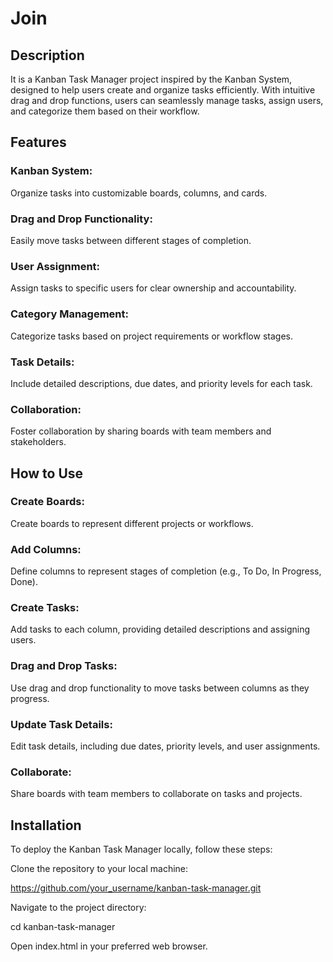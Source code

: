 # Join 

## Description
It is a Kanban Task Manager project inspired by the Kanban System, designed to help users create and organize tasks efficiently. With intuitive drag and drop functions, users can seamlessly manage tasks, assign users, and categorize them based on their workflow.

## Features
### Kanban System: 
Organize tasks into customizable boards, columns, and cards.
### Drag and Drop Functionality: 
Easily move tasks between different stages of completion.
### User Assignment: 
Assign tasks to specific users for clear ownership and accountability.
### Category Management: 
Categorize tasks based on project requirements or workflow stages.
### Task Details: 
Include detailed descriptions, due dates, and priority levels for each task.
### Collaboration: 
Foster collaboration by sharing boards with team members and stakeholders.

## How to Use
### Create Boards:
Create boards to represent different projects or workflows.
### Add Columns:
Define columns to represent stages of completion (e.g., To Do, In Progress, Done).
### Create Tasks:
Add tasks to each column, providing detailed descriptions and assigning users.
### Drag and Drop Tasks:
Use drag and drop functionality to move tasks between columns as they progress.
### Update Task Details:
Edit task details, including due dates, priority levels, and user assignments.
### Collaborate:
Share boards with team members to collaborate on tasks and projects.

## Installation
To deploy the Kanban Task Manager locally, follow these steps:

Clone the repository to your local machine:

https://github.com/your_username/kanban-task-manager.git

Navigate to the project directory:

cd kanban-task-manager

Open index.html in your preferred web browser.
